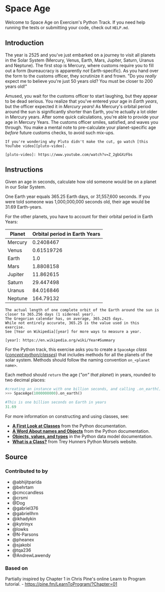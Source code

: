 # Space Age

Welcome to Space Age on Exercism's Python Track.
If you need help running the tests or submitting your code, check out `HELP.md`.

## Introduction

The year is 2525 and you've just embarked on a journey to visit all planets in the Solar System (Mercury, Venus, Earth, Mars, Jupiter, Saturn, Uranus and Neptune).
The first stop is Mercury, where customs require you to fill out a form (bureaucracy is apparently _not_ Earth-specific).
As you hand over the form to the customs officer, they scrutinize it and frown.
"Do you _really_ expect me to believe you're just 50 years old?
You must be closer to 200 years old!"

Amused, you wait for the customs officer to start laughing, but they appear to be dead serious.
You realize that you've entered your age in _Earth years_, but the officer expected it in _Mercury years_!
As Mercury's orbital period around the sun is significantly shorter than Earth, you're actually a lot older in Mercury years.
After some quick calculations, you're able to provide your age in Mercury Years.
The customs officer smiles, satisfied, and waves you through.
You make a mental note to pre-calculate your planet-specific age _before_ future customs checks, to avoid such mix-ups.

~~~~exercism/note
If you're wondering why Pluto didn't make the cut, go watch [this YouTube video][pluto-video].

[pluto-video]: https://www.youtube.com/watch?v=Z_2gbGXzFbs
~~~~

## Instructions

Given an age in seconds, calculate how old someone would be on a planet in our Solar System.

One Earth year equals 365.25 Earth days, or 31,557,600 seconds.
If you were told someone was 1,000,000,000 seconds old, their age would be 31.69 Earth-years.

For the other planets, you have to account for their orbital period in Earth Years:

| Planet  | Orbital period in Earth Years |
| ------- | ----------------------------- |
| Mercury | 0.2408467                     |
| Venus   | 0.61519726                    |
| Earth   | 1.0                           |
| Mars    | 1.8808158                     |
| Jupiter | 11.862615                     |
| Saturn  | 29.447498                     |
| Uranus  | 84.016846                     |
| Neptune | 164.79132                     |

~~~~exercism/note
The actual length of one complete orbit of the Earth around the sun is closer to 365.256 days (1 sidereal year).
The Gregorian calendar has, on average, 365.2425 days.
While not entirely accurate, 365.25 is the value used in this exercise.
See [Year on Wikipedia][year] for more ways to measure a year.

[year]: https://en.wikipedia.org/wiki/Year#Summary
~~~~

For the Python track, this exercise asks you to create a `SpaceAge` _class_ (_[concept:python/classes]()_) that includes methods for all the planets of the solar system.
Methods should follow the naming convention `on_<planet name>`.

Each method should `return` the age (_"on" that planet_) in years, rounded to two decimal places:

```python
#creating an instance with one billion seconds, and calling .on_earth().
>>> SpaceAge(1000000000).on_earth()

#This is one billion seconds on Earth in years
31.69
```

For more information on constructing and using classes, see:

-   [**A First Look at Classes**][first look at classes] from the Python documentation.
-   [**A Word About names and Objects**][names and objects] from the Python documentation.
-   [**Objects, values, and types**][objects, values and types] in the Python data model documentation.
-   [**What is a Class?**][what is a class] from Trey Hunners Python Morsels website.

[first look at classes]: https://docs.python.org/3/tutorial/classes.html#a-first-look-at-classes
[names and objects]: https://docs.python.org/3/tutorial/classes.html#a-word-about-names-and-objects
[objects, values and types]: https://docs.python.org/3/reference/datamodel.html#objects-values-and-types
[what is a class]: https://www.pythonmorsels.com/what-is-a-class/

## Source

### Contributed to by

- @abhijitparida
- @behrtam
- @cmccandless
- @crsmi
- @Dog
- @gabriel376
- @gabriellhrn
- @ikhadykin
- @kytrinyx
- @lowks
- @N-Parsons
- @pheanex
- @sjakobi
- @tqa236
- @AndrewLawendy

### Based on

Partially inspired by Chapter 1 in Chris Pine's online Learn to Program tutorial. - https://pine.fm/LearnToProgram/?Chapter=01